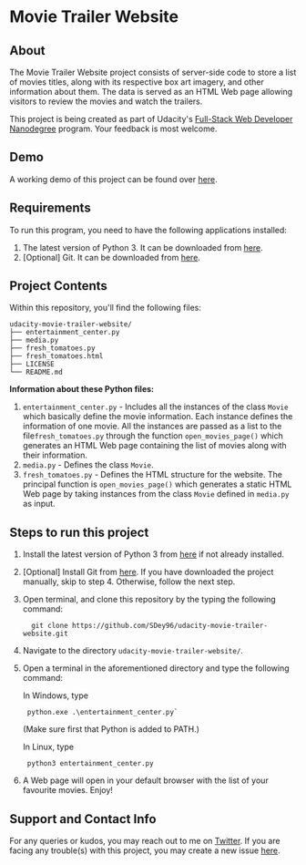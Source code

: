 # Movie Trailer Website
## About
The Movie Trailer Website project consists of server-side code to store a list of movies titles, along with its respective box art imagery, and other information about them. The data is served as an HTML Web page allowing visitors to review the movies and watch the trailers.

This project is being created as part of Udacity's [Full-Stack Web Developer Nanodegree](https://in.udacity.com/course/full-stack-web-developer-nanodegree--nd004) program. Your feedback is most welcome. 

## Demo
A working demo of this project can be found over [here](https://sdey96.github.io/udacity-movie-trailer-website/fresh_tomatoes.html).

## Requirements
To run this program, you need to have the following applications installed:
1. The latest version of Python 3. It can be downloaded from [here](https://www.python.org/downloads/).
2. [Optional] Git. It can be downloaded from [here](https://git-scm.com/downloads).

## Project Contents
Within this repository, you'll find the following files:
```
udacity-movie-trailer-website/
├── entertainment_center.py
├── media.py
├── fresh_tomatoes.py
├── fresh_tomatoes.html
├── LICENSE
└── README.md
```
**Information about these Python files:**

 1. `entertainment_center.py` - Includes all the instances of the class `Movie` which basically define the movie information. Each instance defines the information of one movie. All the instances are passed as a list to the file`fresh_tomatoes.py` through the function `open_movies_page()` which generates an HTML Web page containing the list of movies along with their information.
2.  `media.py` - Defines the class `Movie`.
3. `fresh_tomatoes.py` - Defines the HTML structure for the website. The principal function is `open_movies_page()` which generates a static HTML Web page by taking instances from the class `Movie` defined in `media.py` as input.

## Steps to run this project

 1. Install the latest version of Python 3 from [here](https://www.python.org/downloads/) if not already installed.
 2. [Optional] Install Git from [here](https://git-scm.com/downloads). If you have downloaded the project manually, skip to step 4. Otherwise, follow the next step.
 3. Open terminal, and clone this repository by the typing the following command:
 
          git clone https://github.com/SDey96/udacity-movie-trailer-website.git
 
 4. Navigate to the directory `udacity-movie-trailer-website/`.
 5. Open a terminal in the aforementioned directory and type the following command:
 
       In Windows, type 
         
         python.exe .\entertainment_center.py` 
        
      (Make sure first that Python is added to PATH.)
  
       In Linux, type 
         
         python3 entertainment_center.py
  
  6. A Web page will open in your default browser with the list of your favourite movies. Enjoy!

## Support and Contact Info
For any queries or kudos, you may reach out to me on [Twitter](https://twitter.com/SDey_96).
If you are facing any trouble(s) with this project, you may create a new issue [here](https://github.com/SDey96/udacity-movie-trailer-website/issues). 
